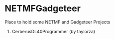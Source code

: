 # NETMFGadgeteer
Place to hold some NETMF and Gadgeteer Projects
1) CerberusDL40Programmer (by taylorza)
